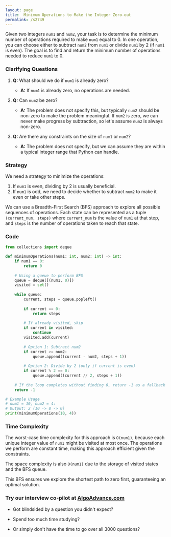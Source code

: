 ```yaml
---
layout: page
title:  Minimum Operations to Make the Integer Zero-out
permalink: /s2749
---
```

Given two integers `num1` and `num2`, your task is to determine the minimum number of operations required to make `num1` equal to 0. In one operation, you can choose either to subtract `num2` from `num1` or divide `num1` by 2 (if `num1` is even). The goal is to find and return the minimum number of operations needed to reduce `num1` to 0.

### Clarifying Questions
1. **Q:** What should we do if `num1` is already zero?
   - **A:** If `num1` is already zero, no operations are needed.
   
2. **Q:** Can `num2` be zero?
   - **A:** The problem does not specify this, but typically `num2` should be non-zero to make the problem meaningful. If `num2` is zero, we can never make progress by subtraction, so let's assume `num2` is always non-zero.
   
3. **Q:** Are there any constraints on the size of `num1` or `num2`?
   - **A:** The problem does not specify, but we can assume they are within a typical integer range that Python can handle.

### Strategy
We need a strategy to minimize the operations:
1. If `num1` is even, dividing by 2 is usually beneficial.
2. If `num1` is odd, we need to decide whether to subtract `num2` to make it even or take other steps.

We can use a Breadth-First Search (BFS) approach to explore all possible sequences of operations. Each state can be represented as a tuple `(current_num, steps)` where `current_num` is the value of `num1` at that step, and `steps` is the number of operations taken to reach that state.

### Code
```python
from collections import deque

def minimumOperations(num1: int, num2: int) -> int:
    if num1 == 0:
        return 0
    
    # Using a queue to perform BFS
    queue = deque([(num1, 0)])
    visited = set()
    
    while queue:
        current, steps = queue.popleft()
        
        if current == 0:
            return steps
        
        # If already visited, skip
        if current in visited:
            continue
        visited.add(current)
        
        # Option 1: Subtract num2
        if current >= num2:
            queue.append((current - num2, steps + 1))
        
        # Option 2: Divide by 2 (only if current is even)
        if current % 2 == 0:
            queue.append((current // 2, steps + 1))
    
    # If the loop completes without finding 0, return -1 as a fallback
    return -1

# Example Usage
# num1 = 10, num2 = 4:
# Output: 2 (10 -> 8 -> 0)
print(minimumOperations(10, 4))
```

### Time Complexity
The worst-case time complexity for this approach is `O(num1)`, because each unique integer value of `num1` might be visited at most once. The operations we perform are constant time, making this approach efficient given the constraints.

The space complexity is also `O(num1)` due to the storage of visited states and the BFS queue.

This BFS ensures we explore the shortest path to zero first, guaranteeing an optimal solution.


### Try our interview co-pilot at [AlgoAdvance.com](https://algoAdvance.com)

- Got blindsided by a question you didn't expect?

- Spend too much time studying?

- Or simply don't have the time to go over all 3000 questions?

